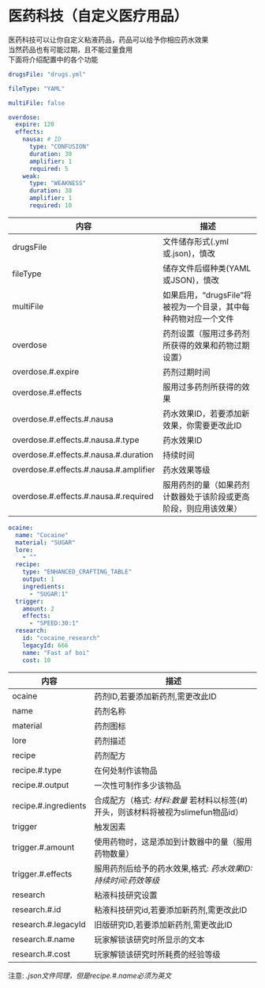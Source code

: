 # 医药科技（自定义医疗用品）
医药科技可以让你自定义粘液药品，药品可以给予你相应药水效果  
当然药品也有可能过期，且不能过量食用  
下面将介绍配置中的各个功能  
```yaml 
drugsFile: "drugs.yml"

fileType: "YAML"

multiFile: false

overdose:
  expire: 120 
  effects:
    nausa: # ID
      type: "CONFUSION" 
      duration: 30 
      amplifier: 1 
      required: 5 
    weak:
      type: "WEAKNESS"
      duration: 30
      amplifier: 1
      required: 10
```   

| 内容 | 描述 |
| --- | ----------- |
| drugsFile | 文件储存形式(.yml或.json)，慎改 |
| fileType | 储存文件后缀种类(YAML或JSON)，慎改 |
| multiFile | 如果启用，“drugsFile”将被视为一个目录，其中每种药物对应一个文件 |
| overdose | 药剂设置（服用过多药剂所获得的效果和药物过期设置） |
| overdose.#.expire | 药剂过期时间 |
| overdose.#.effects | 服用过多药剂所获得的效果 |
| overdose.#.effects.#.nausa | 药水效果ID，若要添加新效果，你需要更改此ID |
| overdose.#.effects.#.nausa.#.type | 药水效果ID |
| overdose.#.effects.#.nausa.#.duration | 持续时间 |
| overdose.#.effects.#.nausa.#.amplifier | 药水效果等级 |
| overdose.#.effects.#.nausa.#.required | 服用药剂的量（如果药剂计数器处于该阶段或更高阶段，则应用该效果） |
  
```yaml 
ocaine:
  name: "Cocaine"
  material: "SUGAR"
  lore:
    - ""
  recipe:
    type: "ENHANCED_CRAFTING_TABLE"
    output: 1
    ingredients:
      - "SUGAR:1"
  trigger:
    amount: 2
    effects:
      - "SPEED:30:1"
  research:
    id: "cocaine_research"
    legacyId: 666
    name: "Fast af boi"
    cost: 10
```   

| 内容 | 描述 |
| --- | ----------- |
| ocaine | 药剂ID,若要添加新药剂,需更改此ID |
| name | 药剂名称 |
| material | 药剂图标 |
| lore | 药剂描述 |
| recipe | 药剂配方 |
| recipe.#.type | 在何处制作该物品 |
| recipe.#.output |  一次性可制作多少该物品 |
| recipe.#.ingredients | 合成配方（格式: *材料:数量* 若材料以标签(#)开头，则该材料将被视为slimefun物品id） |
| trigger | 触发因素 |
| trigger.#.amount |  使用药物时，这是添加到计数器中的量（服用药物数量） |
| trigger.#.effects | 服用药剂后给予的药水效果,格式: *药水效果ID:持续时间:药效等级* |
| research | 粘液科技研究设置 |
| research.#.id | 粘液科技研究id,若要添加新药剂,需更改此ID |
| research.#.legacyId | 旧版研究ID,若要添加新药剂,需更改此ID |
| research.#.name | 玩家解锁该研究时所显示的文本 |
| research.#.cost | 玩家解锁该研究时所耗费的经验等级 |

注意: *.json文件同理，但是recipe.#.name必须为英文*
